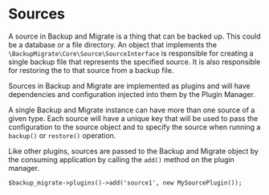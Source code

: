 # Sources

A source in Backup and Migrate is a thing that can be backed up. This could be a database or a file directory. An object that implements the `\BackupMigrate\Core\Source\SourceInterface` is responsible for creating a single backup file that represents the specified source. It is also responsible for restoring the to that source from a backup file.

Sources in Backup and Migrate are implemented as plugins and will have dependencies and configuration injected into them by the Plugin Manager.

A single Backup and Migrate instance can have more than one source of a given type. Each source will have a unique key that will be used to pass the configuration to the source object and to specify the source when running a `backup()` or `restore()` operation.

Like other plugins, sources are passed to the Backup and Migrate object by the consuming application by calling the `add()` method on the plugin manager.

	$backup_migrate->plugins()->add('source1', new MySourcePlugin());